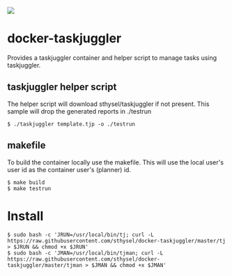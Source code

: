 [![](https://images.microbadger.com/badges/image/sthysel/nuhtml.svg)](https://microbadger.com/images/sthysel/docker-taskjuggler "Get your own image badge on microbadger.com")

# docker-taskjuggler

Provides a taskjuggler container and helper script to manage tasks using taskjuggler.


## taskjuggler helper script

The helper script will download sthysel/taskjuggler if not present.
This sample will drop the generated reports in ./testrun
```
$ ./taskjuggler template.tjp -o ./testrun
```

## makefile

To build the container locally use the makefile. This will use the local user's user id
as the container user's (planner) id.

```
$ make build
$ make testrun
```

# Install 

```
$ sudo bash -c 'JRUN=/usr/local/bin/tj; curl -L https://raw.githubusercontent.com/sthysel/docker-taskjuggler/master/tj > $JRUN && chmod +x $JRUN'
$ sudo bash -c 'JMAN=/usr/local/bin/tjman; curl -L https://raw.githubusercontent.com/sthysel/docker-taskjuggler/master/tjman > $JMAN && chmod +x $JMAN'
```
